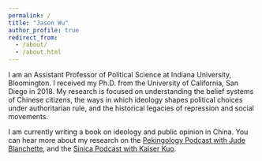 ```yaml
---
permalink: /
title: "Jason Wu"
author_profile: true
redirect_from: 
  - /about/
  - /about.html
---
```


I am an Assistant Professor of Political Science at Indiana University, Bloomington. I received my Ph.D. from the University of California, San Diego in 2018. My research is focused on understanding the belief systems of Chinese citizens, the ways in which ideology shapes political choices under authoritarian rule, and the historical legacies of repression and social movements.

I am currently writing a book on ideology and public opinion in China. You can hear more about my research on the [Pekingology Podcast with Jude Blanchette](https://www.csis.org/node/60799), and the [Sinica Podcast with Kaiser Kuo](https://podcasts.apple.com/au/podcast/chinas-ideological-landscape-with-jason-wu/id1121407665?i=1000550730157).